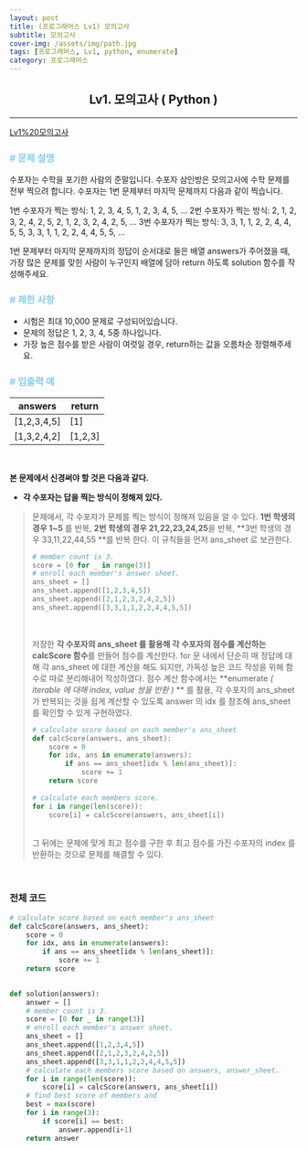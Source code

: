 ```yaml
---
layout: post
title: (프로그래머스 Lv1) 모의고사
subtitle: 모의고사
cover-img: /assets/img/path.jpg
tags: [프로그래머스, Lv1, python, enumerate]
category: 프로그래머스
---
```


<center>
  <h2>
    Lv1. 모의고사 ( Python )
  </h2>
</center>

------
[Lv1%20모의고사](https://programmers.co.kr/learn/courses/30/lessons/42840)

### <span style="color:skyblue"># 문제 설명</span>

수포자는 수학을 포기한 사람의 준말입니다. 수포자 삼인방은 모의고사에 수학 문제를 전부 찍으려 합니다. 수포자는 1번 문제부터 마지막 문제까지 다음과 같이 찍습니다.

1번 수포자가 찍는 방식: 1, 2, 3, 4, 5, 1, 2, 3, 4, 5, ...
2번 수포자가 찍는 방식: 2, 1, 2, 3, 2, 4, 2, 5, 2, 1, 2, 3, 2, 4, 2, 5, ...
3번 수포자가 찍는 방식: 3, 3, 1, 1, 2, 2, 4, 4, 5, 5, 3, 3, 1, 1, 2, 2, 4, 4, 5, 5, ...

1번 문제부터 마지막 문제까지의 정답이 순서대로 들은 배열 answers가 주어졌을 때, 가장 많은 문제를 맞힌 사람이 누구인지 배열에 담아 return 하도록 solution 함수를 작성해주세요.

### <span style="color:skyblue"># 제한 사항</span>

- 시험은 최대 10,000 문제로 구성되어있습니다.
- 문제의 정답은 1, 2, 3, 4, 5중 하나입니다.
- 가장 높은 점수를 받은 사람이 여럿일 경우, return하는 값을 오름차순 정렬해주세요.

### <span style="color:skyblue"># 입출력 예</span>

| answers     | return  |
| ----------- | ------- |
| [1,2,3,4,5] | [1]     |
| [1,3,2,4,2] | [1,2,3] |

<br>

 **본 문제에서 신경써야 할 것은 다음과 같다.**

- **각 수포자는 답을 찍는 방식이 정해져 있다.**

>  문제에서, 각 수포자가 문제를 찍는 방식이 정해져 있음을 알 수 있다. **1번 학생의 경우 1~5** 를 반복, **2번 학생의 경우 21,22,23,24,25**을 반복, **3번 학생의 경우 33,11,22,44,55 **를 반복 한다. 이 규칙들을 먼저 ans_sheet 로 보관한다.
>
>  ```python
>  # member count is 3.
>  score = [0 for _ in range(3)]
>  # enroll each member's answer sheet.
>  ans_sheet = []
>  ans_sheet.append([1,2,3,4,5])
>  ans_sheet.append([2,1,2,3,2,4,2,5])
>  ans_sheet.append([3,3,1,1,2,2,4,4,5,5])
>  ```
>
>  <br>
>
>  저장한 **각 수포자의 ans_sheet 를 활용해 각 수포자의 점수를 계산하는 calcScore 함수**를 만들어 점수를 계산한다. for 문 내에서 단순히 매 정답에 대해 각 ans_sheet 에 대한 계산을 해도 되지만, 가독성 높은 코드 작성을 위해 함수로 따로 분리해내어 작성하였다.  점수 계산 함수에서는  **enumerate *( iterable 에 대해 index, value 쌍을 반환 )* ** 를 활용, 각 수포자의 ans_sheet 가 반복되는 것을 쉽게 계산할 수 있도록 answer 의 idx 를 참조해 ans_sheet 를 확인할 수 있게 구현하였다.
>
>  ```python
>  # calculate score based on each member's ans_sheet 
>  def calcScore(answers, ans_sheet):
>      score = 0
>      for idx, ans in enumerate(answers):
>          if ans == ans_sheet[idx % len(ans_sheet)]:
>              score += 1
>      return score
>    
>  # calculate each members score.
>  for i in range(len(score)):
>      score[i] = calcScore(answers, ans_sheet[i])
>  ```
>
>  <br> 그 뒤에는 문제에 맞게 최고 점수를 구한 후 최고 점수를 가진 수포자의 index 를 반환하는 것으로 문제를 해결할 수 있다.

<br>

### 전체 코드

```python
# calculate score based on each member's ans_sheet 
def calcScore(answers, ans_sheet):
    score = 0
    for idx, ans in enumerate(answers):
        if ans == ans_sheet[idx % len(ans_sheet)]:
            score += 1
    return score
        

def solution(answers):
    answer = []
    # member count is 3.
    score = [0 for _ in range(3)]
    # enroll each member's answer sheet.
    ans_sheet = []
    ans_sheet.append([1,2,3,4,5])
    ans_sheet.append([2,1,2,3,2,4,2,5])
    ans_sheet.append([3,3,1,1,2,2,4,4,5,5])
    # calculate each members score based on answers, answer_sheet.
    for i in range(len(score)):
        score[i] = calcScore(answers, ans_sheet[i])
    # find best score of members and 
    best = max(score)
    for i in range(3):
        if score[i] == best:
            answer.append(i+1)
    return answer
```

